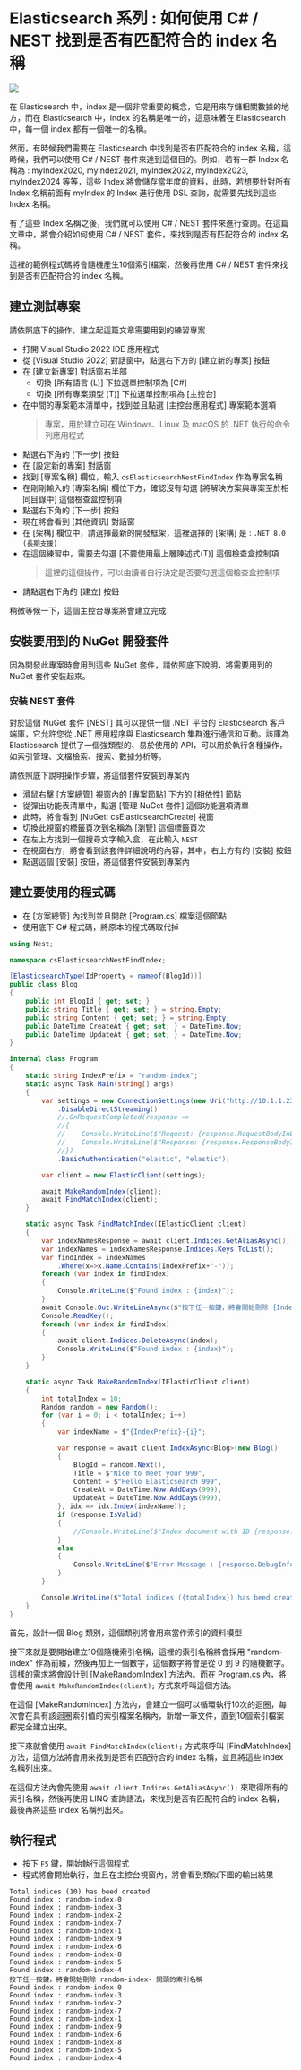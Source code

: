 # Elasticsearch 系列 : 如何使用 C# / NEST 找到是否有匹配符合的 index 名稱

![](../Images/cs2024-9967.png)

在 Elasticsearch 中，index 是一個非常重要的概念，它是用來存儲相關數據的地方，而在 Elasticsearch 中，index 的名稱是唯一的，這意味著在 Elasticsearch 中，每一個 index 都有一個唯一的名稱。

然而，有時候我們需要在 Elasticsearch 中找到是否有匹配符合的 index 名稱，這時候，我們可以使用 C# / NEST 套件來達到這個目的。例如，若有一群 Index 名稱為 : myIndex2020, myIndex2021, myIndex2022, myIndex2023, myIndex2024 等等，這些 Index 將會儲存當年度的資料，此時，若想要針對所有 Index 名稱前面有 myIndex 的 Index 進行使用 DSL 查詢，就需要先找到這些 Index 名稱。

有了這些 Index 名稱之後，我們就可以使用 C# / NEST 套件來進行查詢。在這篇文章中，將會介紹如何使用 C# / NEST 套件，來找到是否有匹配符合的 index 名稱。

這裡的範例程式碼將會隨機產生10個索引檔案，然後再使用 C# / NEST 套件來找到是否有匹配符合的 index 名稱。

## 建立測試專案

請依照底下的操作，建立起這篇文章需要用到的練習專案

* 打開 Visual Studio 2022 IDE 應用程式
* 從 [Visual Studio 2022] 對話窗中，點選右下方的 [建立新的專案] 按鈕
* 在 [建立新專案] 對話窗右半部
  * 切換 [所有語言 (L)] 下拉選單控制項為 [C#]
  * 切換 [所有專案類型 (T)] 下拉選單控制項為 [主控台]
* 在中間的專案範本清單中，找到並且點選 [主控台應用程式] 專案範本選項
  > 專案，用於建立可在 Windows、Linux 及 macOS 於 .NET 執行的命令列應用程式
* 點選右下角的 [下一步] 按鈕
* 在 [設定新的專案] 對話窗
* 找到 [專案名稱] 欄位，輸入 `csElasticsearchNestFindIndex` 作為專案名稱
* 在剛剛輸入的 [專案名稱] 欄位下方，確認沒有勾選 [將解決方案與專案至於相同目錄中] 這個檢查盒控制項
* 點選右下角的 [下一步] 按鈕
* 現在將會看到 [其他資訊] 對話窗
* 在 [架構] 欄位中，請選擇最新的開發框架，這裡選擇的 [架構] 是 : `.NET 8.0 (長期支援)`
* 在這個練習中，需要去勾選 [不要使用最上層陳述式(T)] 這個檢查盒控制項
  > 這裡的這個操作，可以由讀者自行決定是否要勾選這個檢查盒控制項
* 請點選右下角的 [建立] 按鈕

稍微等候一下，這個主控台專案將會建立完成

## 安裝要用到的 NuGet 開發套件

因為開發此專案時會用到這些 NuGet 套件，請依照底下說明，將需要用到的 NuGet 套件安裝起來。

### 安裝 NEST 套件

對於這個 NuGet 套件 [NEST] 其可以提供一個 .NET 平台的 Elasticsearch 客戶端庫，它允許您從 .NET 應用程序與 Elasticsearch 集群進行通信和互動。該庫為 Elasticsearch 提供了一個強類型的、易於使用的 API，可以用於執行各種操作，如索引管理、文檔檢索、搜索、數據分析等。

請依照底下說明操作步驟，將這個套件安裝到專案內

* 滑鼠右擊 [方案總管] 視窗內的 [專案節點] 下方的 [相依性] 節點
* 從彈出功能表清單中，點選 [管理 NuGet 套件] 這個功能選項清單
* 此時，將會看到 [NuGet: csElasticsearchCreate] 視窗
* 切換此視窗的標籤頁次到名稱為 [瀏覽] 這個標籤頁次
* 在左上方找到一個搜尋文字輸入盒，在此輸入 `NEST`
* 在視窗右方，將會看到該套件詳細說明的內容，其中，右上方有的 [安裝] 按鈕
* 點選這個 [安裝] 按鈕，將這個套件安裝到專案內

## 建立要使用的程式碼

* 在 [方案總管] 內找到並且開啟 [Program.cs] 檔案這個節點
* 使用底下 C# 程式碼，將原本的程式碼取代掉

```csharp
using Nest;

namespace csElasticsearchNestFindIndex;

[ElasticsearchType(IdProperty = nameof(BlogId))]
public class Blog
{
    public int BlogId { get; set; }
    public string Title { get; set; } = string.Empty;
    public string Content { get; set; } = string.Empty;
    public DateTime CreateAt { get; set; } = DateTime.Now;
    public DateTime UpdateAt { get; set; } = DateTime.Now;
}

internal class Program
{
    static string IndexPrefix = "random-index";
    static async Task Main(string[] args)
    {
        var settings = new ConnectionSettings(new Uri("http://10.1.1.231:9200/"))
            .DisableDirectStreaming()
            //.OnRequestCompleted(response =>
            //{
            //    Console.WriteLine($"Request: {response.RequestBodyInBytes?.Length} bytes");
            //    Console.WriteLine($"Response: {response.ResponseBodyInBytes?.Length} bytes");
            //})
            .BasicAuthentication("elastic", "elastic");

        var client = new ElasticClient(settings);

        await MakeRandomIndex(client);
        await FindMatchIndex(client);
    }

    static async Task FindMatchIndex(IElasticClient client)
    {
        var indexNamesResponse = await client.Indices.GetAliasAsync();
        var indexNames = indexNamesResponse.Indices.Keys.ToList();
        var findIndex = indexNames
            .Where(x=>x.Name.Contains(IndexPrefix+"-"));
        foreach (var index in findIndex)
        {
            Console.WriteLine($"Found index : {index}");
        }
        await Console.Out.WriteLineAsync($"按下任一按鍵，將會開始刪除 {IndexPrefix}- 開頭的索引名稱");
        Console.ReadKey();
        foreach (var index in findIndex)
        {
            await client.Indices.DeleteAsync(index);
            Console.WriteLine($"Found index : {index}");
        }
    }

    static async Task MakeRandomIndex(IElasticClient client)
    {
        int totalIndex = 10;
        Random random = new Random();
        for (var i = 0; i < totalIndex; i++)
        {
            var indexName = $"{IndexPrefix}-{i}";

            var response = await client.IndexAsync<Blog>(new Blog()
            {
                BlogId = random.Next(),
                Title = $"Nice to meet your 999",
                Content = $"Hello Elasticsearch 999",
                CreateAt = DateTime.Now.AddDays(999),
                UpdateAt = DateTime.Now.AddDays(999),
            }, idx => idx.Index(indexName));
            if (response.IsValid)
            {
                //Console.WriteLine($"Index document with ID {response.Id} succeeded.");
            }
            else
            {
                Console.WriteLine($"Error Message : {response.DebugInformation}");
            }
        }

        Console.WriteLine($"Total indices ({totalIndex}) has beed created");
    }
}
```

首先，設計一個 Blog 類別，這個類別將會用來當作索引的資料模型

接下來就是要開始建立10個隨機索引名稱，這裡的索引名稱將會採用 "random-index" 作為前綴，然後再加上一個數字，這個數字將會是從 0 到 9 的隨機數字。這樣的需求將會設計到 [MakeRandomIndex] 方法內。而在 Program.cs 內，將會使用 `await MakeRandomIndex(client);` 方式來呼叫這個方法。

在這個 [MakeRandomIndex] 方法內，會建立一個可以循環執行10次的迴圈，每次會在具有該迴圈索引值的索引檔案名稱內，新增一筆文件，直到10個索引檔案都完全建立出來。

接下來就會使用 `await FindMatchIndex(client);` 方式來呼叫 [FindMatchIndex] 方法，這個方法將會用來找到是否有匹配符合的 index 名稱，並且將這些 index 名稱列出來。

在這個方法內會先使用 `await client.Indices.GetAliasAsync();` 來取得所有的索引名稱，然後再使用 LINQ 查詢語法，來找到是否有匹配符合的 index 名稱，最後再將這些 index 名稱列出來。

## 執行程式

* 按下 `F5` 鍵，開始執行這個程式
* 程式將會開始執行，並且在主控台視窗內，將會看到類似下圖的輸出結果

```
Total indices (10) has beed created
Found index : random-index-0
Found index : random-index-3
Found index : random-index-2
Found index : random-index-7
Found index : random-index-1
Found index : random-index-9
Found index : random-index-6
Found index : random-index-8
Found index : random-index-5
Found index : random-index-4
按下任一按鍵，將會開始刪除 random-index- 開頭的索引名稱
Found index : random-index-0
Found index : random-index-3
Found index : random-index-2
Found index : random-index-7
Found index : random-index-1
Found index : random-index-9
Found index : random-index-6
Found index : random-index-8
Found index : random-index-5
Found index : random-index-4
```

